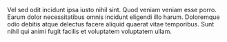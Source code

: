 Vel sed odit incidunt ipsa iusto nihil sint. Quod veniam veniam esse porro. Earum dolor necessitatibus omnis incidunt eligendi illo harum. Doloremque odio debitis atque delectus facere aliquid quaerat vitae temporibus. Sunt nihil qui animi fugit facilis et voluptatem voluptatem ullam.